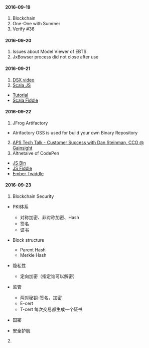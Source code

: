 #### 2016-09-19
1. Blockchain
2. One-One with Summer
3. Verify #36

#### 2016-09-20
1. Issues about Model Viewer of EBTS
2. JxBowser process did not close after use

#### 2016-09-21
1. [DSX video](https://ibm.6connex.com/event/BlueprintTalks/en-us/contents/61736/share?rid=home&nid=202229)
2. [Scala JS](https://www.scala-js.org/)
  - [Tutorial](https://www.scala-js.org/tutorial/)
  - [Scala Fiddle](https://scalafiddle.io/)

#### 2016-09-22
1. JFrog Artifactory
  - Atrifactory OSS is used for build your own Binary Repository
2. [APS Tech Talk - Customer Success with Dan Steinman, CCO @ Gainsight](https://w3-connections.ibm.com/blogs/apsengagement/entry/APS_Tech_Talk_Customer_Success_with_Dan_Steinman_CCO_Gainsight?lang=en_us)
3. Altnetaive of CodePen
  - [JS Bin](https://jsbin.com/?html,output)
  - [JS Fiddle](https://jsfiddle.net/)
  - [Ember Twiddle](https://ember-twiddle.com/)

#### 2016-09-23
1. Blockchain Security
  - PKI体系
    - 对称加密、非对称加密、Hash
    - 签名
    - 证书

  - Block structure
    - Parent Hash
    - Merkle Hash

  - 隐私性
    - 定向加密（指定谁可以解密）

  - 监管
    - 两对秘钥-签名，加密
    - E-cert
    - T-cert 每次交易都生成一个证书

  - 国密

  - 安全护航


2.  

